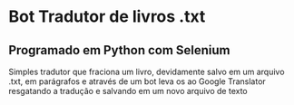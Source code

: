 # Bot Tradutor de livros .txt

## Programado em Python com Selenium

Simples tradutor que fraciona um livro, devidamente salvo em um arquivo .txt, em parágrafos e através de um bot leva os ao Google Translator resgatando a tradução e salvando em um novo arquivo de texto
